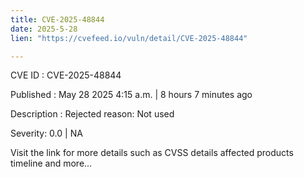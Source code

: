 ```yaml
---
title: CVE-2025-48844
date: 2025-5-28
lien: "https://cvefeed.io/vuln/detail/CVE-2025-48844"

---
```


CVE ID : CVE-2025-48844

Published :  May 28
2025
4:15 a.m. | 8 hours
7 minutes ago

Description : Rejected reason: Not used

Severity: 0.0 | NA

Visit the link for more details
such as CVSS details
affected products
timeline
and more...
